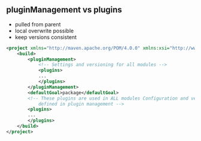 ## pluginManagement vs plugins

- pulled from parent
- local overwrite possible
- keep versions consistent

```xml
<project xmlns="http://maven.apache.org/POM/4.0.0" xmlns:xsi="http://www.w3.org/2001/XMLSchema-instance" xsi:schemaLocation="http://maven.apache.org/POM/4.0.0 http://maven.apache.org/xsd/maven-4.0.0.xsd">
	<build>
		<pluginManagement>
			<!-- Settings and versioning for all modules -->
			<plugins>
            ...
            </plugins>
        </pluginManagement>
        <defaultGoal>package</defaultGoal>
		<!-- These plugins are used in ALL modules Configuration and version is
			defined in plugin management -->
		<plugins>
        ...
        </plugins>
    </build>
</project>
```
